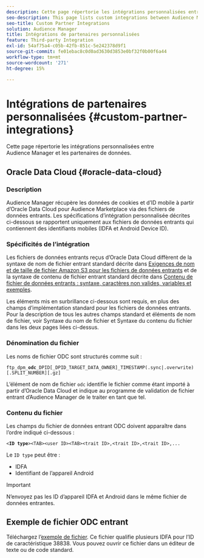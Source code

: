 ```yaml
---
description: Cette page répertorie les intégrations personnalisées entre Audience Manager et les partenaires de données.
seo-description: This page lists custom integrations between Audience Manager and data partners.
seo-title: Custom Partner Integrations
solution: Audience Manager
title: Intégrations de partenaires personnalisées
feature: Third-party Integration
exl-id: 54af75a4-c05b-42fb-851c-5e242378d9f1
source-git-commit: fe01ebac8c0d0ad3630d3853e0bf32f0b00f6a44
workflow-type: tm+mt
source-wordcount: '271'
ht-degree: 15%

---
```


# Intégrations de partenaires personnalisées {#custom-partner-integrations}

Cette page répertorie les intégrations personnalisées entre Audience Manager et les partenaires de données.

## Oracle Data Cloud {#oracle-data-cloud}

### Description

Audience Manager récupère les données de cookies et d’ID mobile à partir d’Oracle Data Cloud pour Audience Marketplace via des fichiers de données entrants. Les spécifications d’intégration personnalisée décrites ci-dessous se rapportent uniquement aux fichiers de données entrants qui contiennent des identifiants mobiles (IDFA et Android Device ID).

### Spécificités de l’intégration

Les fichiers de données entrants reçus d’Oracle Data Cloud diffèrent de la syntaxe de nom de fichier entrant standard décrite dans [Exigences de nom et de taille de fichier Amazon S3 pour les fichiers de données entrants](/help/using/integration/sending-audience-data/batch-data-transfer-explained/inbound-s3-filenames.md) et de la syntaxe de contenu de fichier entrant standard décrite dans [Contenu de fichier de données entrants : syntaxe, caractères non valides, variables et exemples](/help/using/integration/sending-audience-data/batch-data-transfer-explained/inbound-file-contents.md).

Les éléments mis en surbrillance ci-dessous sont requis, en plus des champs d’implémentation standard pour les fichiers de données entrants. Pour la description de tous les autres champs standard et éléments de nom de fichier, voir Syntaxe du nom de fichier et Syntaxe du contenu du fichier dans les deux pages liées ci-dessus.

### Dénomination du fichier

Les noms de fichier ODC sont structurés comme suit :

`ftp_dpm_`**`odc`**`_DPID[_DPID_TARGET_DATA_OWNER]_TIMESTAMP(.sync|.overwrite)[.SPLIT_NUMBER][.gz]`

L’élément de nom de fichier `odc` identifie le fichier comme étant importé à partir d’Oracle Data Cloud et indique au programme de validation de fichier entrant d’Audience Manager de le traiter en tant que tel.

### Contenu du fichier

Les champs du fichier de données entrant ODC doivent apparaître dans l’ordre indiqué ci-dessous :

`<`**`ID type`**`><TAB><user ID><TAB><trait ID>,<trait ID>,<trait ID>,...`

Le `ID type` peut être :

* IDFA
* Identifiant de l’appareil Android

>[!IMPORTANT]
>
>N’envoyez pas les ID d’appareil IDFA et Android dans le même fichier de données entrantes.

## Exemple de fichier ODC entrant

Téléchargez l’[exemple de fichier](/help/using/integration/assets/ftp_dpm_odc_12345_1556223815.sync). Ce fichier qualifie plusieurs IDFA pour l’ID de caractéristique 38838. Vous pouvez ouvrir ce fichier dans un éditeur de texte ou de code standard.
